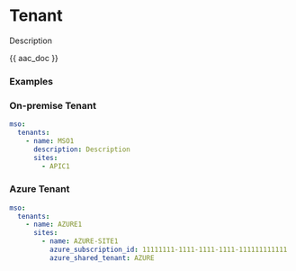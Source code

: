 # Tenant

Description

{{ aac_doc }}
### Examples

### On-premise Tenant

```yaml
mso:
  tenants:
    - name: MSO1
      description: Description
      sites:
        - APIC1
```

### Azure Tenant

```yaml
mso:
  tenants:
    - name: AZURE1
      sites:
        - name: AZURE-SITE1
          azure_subscription_id: 11111111-1111-1111-1111-111111111111
          azure_shared_tenant: AZURE
```
